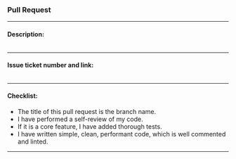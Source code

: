 ### Pull Request

--- 

#### Description:

```text

```

---

#### Issue ticket number and link:

```text

```

---

#### Checklist:

- The title of this pull request is the branch name.
- I have performed a self-review of my code.
- If it is a core feature, I have added thorough tests.
- I have written simple, clean, performant code, which is well commented and linted.

---
